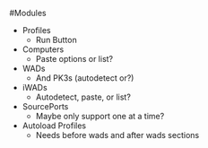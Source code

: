 #Modules
* Profiles
  * Run Button
* Computers
  * Paste options or list?
* WADs
  * And PK3s (autodetect or?)
* iWADs
  * Autodetect, paste, or list?
* SourcePorts
  * Maybe only support one at a time?
* Autoload Profiles
  * Needs before wads and after wads sections
